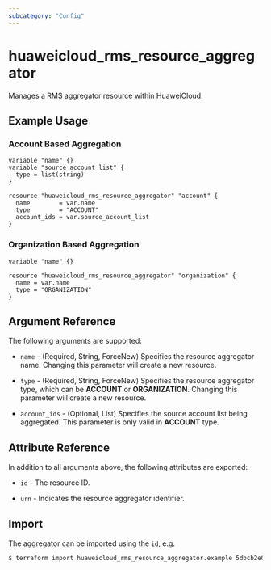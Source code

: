 ```yaml
---
subcategory: "Config"
---
```


# huaweicloud_rms_resource_aggregator

Manages a RMS aggregator resource within HuaweiCloud.

## Example Usage

### Account Based Aggregation

```hcl
variable "name" {}
variable "source_account_list" {
  type = list(string)
}

resource "huaweicloud_rms_resource_aggregator" "account" {
  name        = var.name
  type        = "ACCOUNT"
  account_ids = var.source_account_list
}
```

### Organization Based Aggregation

```hcl
variable "name" {}

resource "huaweicloud_rms_resource_aggregator" "organization" {
  name = var.name
  type = "ORGANIZATION"
}
```

## Argument Reference

The following arguments are supported:

* `name` - (Required, String, ForceNew) Specifies the resource aggregator name.
  Changing this parameter will create a new resource.

* `type` - (Required, String, ForceNew) Specifies the resource aggregator type, which can be **ACCOUNT** or **ORGANIZATION**.
  Changing this parameter will create a new resource.

* `account_ids` - (Optional, List) Specifies the source account list being aggregated.
  This parameter is only valid in **ACCOUNT** type.

## Attribute Reference

In addition to all arguments above, the following attributes are exported:

* `id` - The resource ID.

* `urn` - Indicates the resource aggregator identifier.

## Import

The aggregator can be imported using the `id`, e.g.

```bash
$ terraform import huaweicloud_rms_resource_aggregator.example 5dbcb2e0804f46cfabea2a6a1a68b0ae
```
